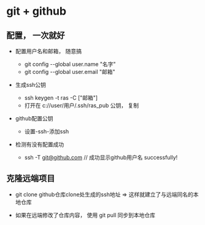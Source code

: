 # git + github

## 配置， 一次就好

- 配置用户名和邮箱， 随意搞
    + git config --global user.name "名字"
    + git config --global user.email "邮箱"

- 生成ssh公钥
    + ssh keygen -t ras -C ["邮箱"]
    + 打开在 c://user/用户/.ssh/ras_pub 公钥， 复制

- github配置公钥
    + 设置-ssh-添加ssh

- 检测有没有配置成功 
    + ssh -T git@github.com // 成功显示github用户名 successfully!

## 克隆远端项目

- git clone github仓库clone处生成的ssh地址 => 这样就建立了与远端同名的本地仓库

- 如果在远端修改了仓库内容， 使用 git pull 同步到本地仓库

## 